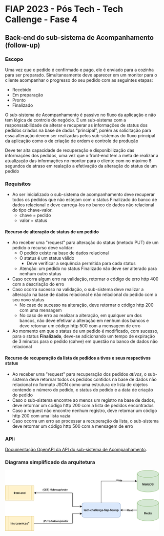 # FIAP 2023 - Pós Tech - Tech Callenge - Fase 4

## Back-end do sub-sistema de Acompanhamento (follow-up)

### Escopo
Uma vez que o pedido é confirmado e pago, ele é enviado para a cozinha para ser preparado. Simultaneamente deve aparecer em um monitor para o cliente acompanhar o progresso do seu pedido com as seguintes etapas:
* Recebido
* Em preparação
* Pronto
* Finalizado

O sub-sistema de Acompanhamento é passivo no fluxo da aplicação e não tem lógica de controle do negócio. É um sub-sistema com a responssabilidade de alterar e recuperar as informações de status dos pedidos criados na base de dados "principal", porém as solicitação para essa alteração devem ser realizadas pelos sub-sistemas do fluxo principal da aplicação como o de criação de ordem e controle de produção

Deve ter alta capacidade de recuperação e disponibilização das informações dos pedidos, uma vez que o front-end tem a meta de realizar a atualização das informações no monitor para o cliente com no máximo 8 segundos de atraso em realação a efetivação da alteração do status de um pedido

### Requisitos
- Ao ser inicializado o sub-sistema de acompanhamento deve recuperar todos os pedidos que não estejam com o status Finalizado do banco de dados relacional e deve carrega-los no banco de dados não relacional do tipo chave-valor.
    - chave = pedido
    - valor = status

#### Recurso de alteração de status de um pedido
- Ao receber uma "request" para alteração do status (metodo PUT) de um pedido o recurso deve validar:
    - O pedido existe na base de dados relacional
    - O status é um status válido
        - Deve verificar a sequência permitida para cada status
    - Atenção: um pedido no status Finalizado não deve ser alterado para nenhum outro status
- Caso ocorra algum erro na validação, retornar o código de erro http 400 com a descriação do erro
- Caso ocorra sucesso na validação, o sub-sistema deve realizar a alteração na base de dados relacional e não relacional do pedido com o seu novo status
    - No caso de sucesso na alteração, deve retornar o código http 200 com uma mensagem
    - No caso de erro ao realizar a alteração, em qualquer um dos bancos, não deve efetivar a alteração em nenhum dos bancos e deve retornar um código http 500 com a mensagem de erro
- Ao momento em que o status de um pedido é modificado, com sucesso, para o status **Finalizado**, deve-se adicionando um tempo de expiração de 3 minutos para o pedido (cahve) em questão no banco de dados não relacional

#### Recurso de recuperação da lista de pedidos a tivos e seus respsctivos status
- Ao receber uma "request" para recuperação dos pedidos *ativos*, o sub-sistema deve retornar todos os pedidos contidos na base de dados não relacional no formato JSON como uma estrutura de lista de objetos contendo o número do pedido, o status do pedido e a data de criação do pedido
- Caso o sub-sistema encontre ao menos um registro na base de dados, deve retornar um código http 200 com a lista de pedidos encontrados
- Caso a request não encontre nenhum registro, deve retornar um código http 200 com uma lista vazia
- Caso ocorra um erro ao processar a recuperação da lista, o sub-sistema deve retornar um código http 500 com a mensagem de erro

### API:
[Documentação OpenAPI da API do sub-sistema de Acompanhamento](./docs/openapi_followup.yaml "OpenAPI").


### Diagrama simplificado da arquitetura
![Sub-sistema de Acompanhamento de Pedidos](./docs/img/arquitetura_followup.png "Follow Up Subsystem")